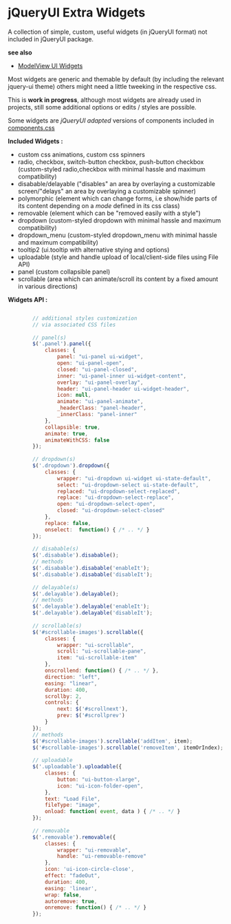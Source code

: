 jQueryUI Extra Widgets
======================

A collection of simple, custom, useful widgets (in jQueryUI format) not included in jQueryUI package.

**see also** 
* [ModelView UI Widgets](https://github.com/foo123/modelview-widgets)


Most widgets are generic and themable by default (by including the relevant jquery-ui theme)
others might need a little tweeking in the respective css.

This is **work in progress**, although most widgets are already used in projects,
still some additional options or edits / styles are possible.


Some widgets are *jQueryUI adapted* versions of components 
included in [components.css](https://github.com/foo123/components.css)


**Included Widgets :**

* custom css animations, custom css spinners
* radio, checkbox, switch-button checkbox, push-button checkbox  (custom-styled radio,checkbox with minimal hassle and maximum compatibility)
* disabable/delayable  ("disables" an area by overlaying a customizable screen/"delays" an area by overlaying a customizable spinner)
* polymorphic  (element which can change forms, i.e show/hide parts of its content depending on a *mode* defined in its css class)
* removable  (element which can be "removed easily with a style")
* dropdown  (custom-styled dropdown with minimal hassle and maximum compatibility)
* dropdown_menu  (custom-styled dropdown_menu with minimal hassle and maximum compatibility)
* tooltip2  (ui.tooltip with alternative stying and options)
* uploadable  (style and handle upload of local/client-side files using File API)
* panel    (custom collapsible panel)
* scrollable  (area which can animate/scroll its content by a fixed amount in various directions)


**Widgets API :**

```javascript

        // additional styles customization
        // via associated CSS files
        
        // panel(s)
        $('.panel').panel({
            classes: {
                panel: "ui-panel ui-widget",
                open: "ui-panel-open",
                closed: "ui-panel-closed",
                inner: "ui-panel-inner ui-widget-content",
                overlay: "ui-panel-overlay",
                header: "ui-panel-header ui-widget-header",
                icon: null,
                animate: "ui-panel-animate",
                _headerClass: "panel-header",
                _innerClass: "panel-inner"
            },
            collapsible: true,
            animate: true,
            animateWithCSS: false
        });
        
        // dropdown(s)
        $('.dropdown').dropdown({
            classes: {
                wrapper: "ui-dropdown ui-widget ui-state-default",
                select: "ui-dropdown-select ui-state-default",
                replaced: "ui-dropdown-select-replaced",
                replace: "ui-dropdown-select-replace",
                open: "ui-dropdown-select-open",
                closed: "ui-dropdown-select-closed"
            },
            replace: false,
            onselect:  function() { /* .. */ }
        });
        
        // disabable(s)
        $('.disabable').disabable();
        // methods
        $('.disabable').disabable('enableIt');
        $('.disabable').disabable('disableIt');
        
        // delayable(s)
        $('.delayable').delayable();
        // methods
        $('.delayable').delayable('enableIt');
        $('.delayable').delayable('disableIt');
        
        // scrollable(s)
        $('#scrollable-images').scrollable({
            classes: {
                wrapper: "ui-scrollable",
                scroll: "ui-scrollable-pane",
                item: "ui-scrollable-item"
            },
            onscrollend: function() { /* .. */ },
            direction: "left",
            easing: "linear",
            duration: 400,
            scrollby: 2,
            controls: {
                next: $('#scrollnext'),
                prev: $('#scrollprev')
            }
        });
        // methods
        $('#scrollable-images').scrollable('addItem', item);
        $('#scrollable-images').scrollable('removeItem', itemOrIndex);
        
        // uploadable
        $('.uploadable').uploadable({
            classes: {
                button: "ui-button-xlarge",
                icon: "ui-icon-folder-open",
            },
            text: "Load File",
            fileType: "image",
            onload: function( event, data ) { /* .. */ }
        });
        
        // removable
        $('.removable').removable({
            classes: {
                wrapper: "ui-removable",
                handle: "ui-removable-remove"
            },
            icon: 'ui-icon-circle-close',
            effect: "fadeOut",
            duration: 400,
            easing: 'linear',
            wrap: false,
            autoremove: true,
            onremove: function() { /* .. */ }
        });

```